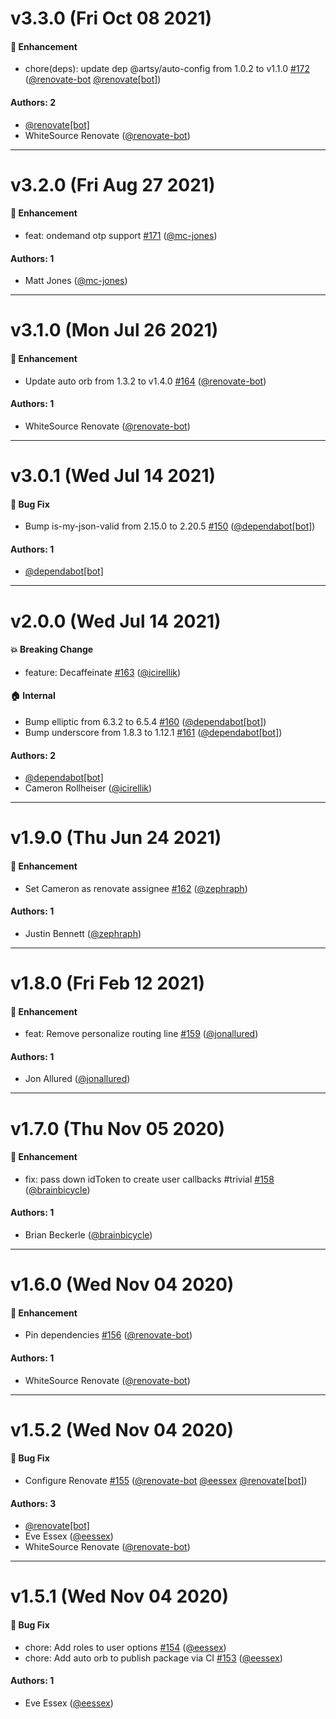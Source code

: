 # v3.3.0 (Fri Oct 08 2021)

#### 🚀  Enhancement

- chore(deps): update dep @artsy/auto-config from 1.0.2 to v1.1.0 [#172](https://github.com/artsy/artsy-passport/pull/172) ([@renovate-bot](https://github.com/renovate-bot) [@renovate[bot]](https://github.com/renovate[bot]))

#### Authors: 2

- [@renovate[bot]](https://github.com/renovate[bot])
- WhiteSource Renovate ([@renovate-bot](https://github.com/renovate-bot))

---

# v3.2.0 (Fri Aug 27 2021)

#### 🚀  Enhancement

- feat: ondemand otp support [#171](https://github.com/artsy/artsy-passport/pull/171) ([@mc-jones](https://github.com/mc-jones))

#### Authors: 1

- Matt Jones ([@mc-jones](https://github.com/mc-jones))

---

# v3.1.0 (Mon Jul 26 2021)

#### 🚀  Enhancement

- Update auto orb from 1.3.2 to v1.4.0 [#164](https://github.com/artsy/artsy-passport/pull/164) ([@renovate-bot](https://github.com/renovate-bot))

#### Authors: 1

- WhiteSource Renovate ([@renovate-bot](https://github.com/renovate-bot))

---

# v3.0.1 (Wed Jul 14 2021)

#### 🐛  Bug Fix

- Bump is-my-json-valid from 2.15.0 to 2.20.5 [#150](https://github.com/artsy/artsy-passport/pull/150) ([@dependabot[bot]](https://github.com/dependabot[bot]))

#### Authors: 1

- [@dependabot[bot]](https://github.com/dependabot[bot])

---

# v2.0.0 (Wed Jul 14 2021)

#### 💥  Breaking Change

- feature: Decaffeinate [#163](https://github.com/artsy/artsy-passport/pull/163) ([@icirellik](https://github.com/icirellik))

#### 🏠  Internal

- Bump elliptic from 6.3.2 to 6.5.4 [#160](https://github.com/artsy/artsy-passport/pull/160) ([@dependabot[bot]](https://github.com/dependabot[bot]))
- Bump underscore from 1.8.3 to 1.12.1 [#161](https://github.com/artsy/artsy-passport/pull/161) ([@dependabot[bot]](https://github.com/dependabot[bot]))

#### Authors: 2

- [@dependabot[bot]](https://github.com/dependabot[bot])
- Cameron Rollheiser ([@icirellik](https://github.com/icirellik))

---

# v1.9.0 (Thu Jun 24 2021)

#### 🚀  Enhancement

- Set Cameron as renovate assignee [#162](https://github.com/artsy/artsy-passport/pull/162) ([@zephraph](https://github.com/zephraph))

#### Authors: 1

- Justin Bennett ([@zephraph](https://github.com/zephraph))

---

# v1.8.0 (Fri Feb 12 2021)

#### 🚀  Enhancement

- feat: Remove personalize routing line [#159](https://github.com/artsy/artsy-passport/pull/159) ([@jonallured](https://github.com/jonallured))

#### Authors: 1

- Jon Allured ([@jonallured](https://github.com/jonallured))

---

# v1.7.0 (Thu Nov 05 2020)

#### 🚀  Enhancement

- fix: pass down idToken to create user callbacks #trivial [#158](https://github.com/artsy/artsy-passport/pull/158) ([@brainbicycle](https://github.com/brainbicycle))

#### Authors: 1

- Brian Beckerle ([@brainbicycle](https://github.com/brainbicycle))

---

# v1.6.0 (Wed Nov 04 2020)

#### 🚀  Enhancement

- Pin dependencies [#156](https://github.com/artsy/artsy-passport/pull/156) ([@renovate-bot](https://github.com/renovate-bot))

#### Authors: 1

- WhiteSource Renovate ([@renovate-bot](https://github.com/renovate-bot))

---

# v1.5.2 (Wed Nov 04 2020)

#### 🐛  Bug Fix

- Configure Renovate [#155](https://github.com/artsy/artsy-passport/pull/155) ([@renovate-bot](https://github.com/renovate-bot) [@eessex](https://github.com/eessex) [@renovate[bot]](https://github.com/renovate[bot]))

#### Authors: 3

- [@renovate[bot]](https://github.com/renovate[bot])
- Eve Essex ([@eessex](https://github.com/eessex))
- WhiteSource Renovate ([@renovate-bot](https://github.com/renovate-bot))

---

# v1.5.1 (Wed Nov 04 2020)

#### 🐛  Bug Fix

- chore: Add roles to user options [#154](https://github.com/artsy/artsy-passport/pull/154) ([@eessex](https://github.com/eessex))
- chore: Add auto orb to publish package via CI [#153](https://github.com/artsy/artsy-passport/pull/153) ([@eessex](https://github.com/eessex))

#### Authors: 1

- Eve Essex ([@eessex](https://github.com/eessex))